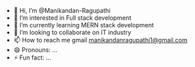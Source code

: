 - 👋 Hi, I’m @Manikandan-Ragupathi
- 👀 I’m interested in Full stack development
- 🌱 I’m currently learning MERN stack development
- 💞️ I’m looking to collaborate on IT industry
- 📫 How to reach me gmail manikandanragupathi1@gmail.com
- 😄 Pronouns: ...
- ⚡ Fun fact: ...

<!---
Manikandan-Ragupathi/Manikandan-Ragupathi is a ✨ special ✨ repository because its `README.md` (this file) appears on your GitHub profile.
You can click the Preview link to take a look at your changes.
--->
